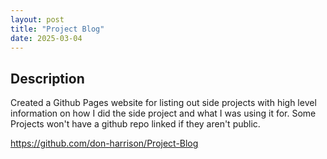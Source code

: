 ```yaml
---
layout: post
title: "Project Blog"
date: 2025-03-04
---
```


## Description
Created a Github Pages website for listing out side projects with high level information on how I did the side project and what I was using it for. Some Projects won't have a github repo linked if they aren't public.

https://github.com/don-harrison/Project-Blog